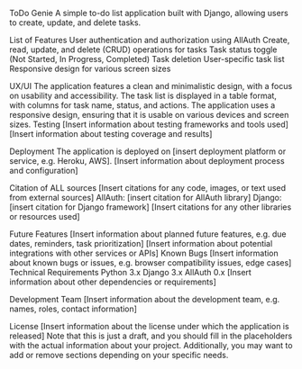 ToDo Genie
A simple to-do list application built with Django, allowing users to create, update, and delete tasks.

List of Features
User authentication and authorization using AllAuth
Create, read, update, and delete (CRUD) operations for tasks
Task status toggle (Not Started, In Progress, Completed)
Task deletion
User-specific task list
Responsive design for various screen sizes

UX/UI
The application features a clean and minimalistic design, with a focus on usability and accessibility.
The task list is displayed in a table format, with columns for task name, status, and actions.
The application uses a responsive design, ensuring that it is usable on various devices and screen sizes.
Testing
[Insert information about testing frameworks and tools used]
[Insert information about testing coverage and results]

Deployment
The application is deployed on [insert deployment platform or service, e.g. Heroku, AWS].
[Insert information about deployment process and configuration]

Citation of ALL sources
[Insert citations for any code, images, or text used from external sources]
AllAuth: [insert citation for AllAuth library]
Django: [insert citation for Django framework]
[Insert citations for any other libraries or resources used]

Future Features
[Insert information about planned future features, e.g. due dates, reminders, task prioritization]
[Insert information about potential integrations with other services or APIs]
Known Bugs
[Insert information about known bugs or issues, e.g. browser compatibility issues, edge cases]
Technical Requirements
Python 3.x
Django 3.x
AllAuth 0.x
[Insert information about other dependencies or requirements]

Development Team
[Insert information about the development team, e.g. names, roles, contact information]

License
[Insert information about the license under which the application is released]
Note that this is just a draft, and you should fill in the placeholders with the actual information about your project. Additionally, you may want to add or remove sections depending on your specific needs.